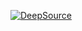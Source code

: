 [![DeepSource](https://app.deepsource.com/gh/akhil-naidu/dev-cms.svg/?label=active+issues&show_trend=true&token=epWULmXkAcjgBbe_bwGU4AK-)](https://app.deepsource.com/gh/akhil-naidu/dev-cms/)
